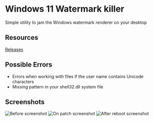 # Windows 11 Watermark killer

Simple utility to jam the Windows watermark renderer on your desktop
## Resources
[Releases](https://github.com/gitkult/Windows-11-Watermark-killer/releases)
## Possible Errors

- Errors when working with files if the user name contains Unicode characters
- Missing pattern in your shell32.dll system file
## Screenshots

![Before screenshot](https://github.com/gitkult/Public-repository-assets/blob/main/Windows-11-Watermark-killer/Before.png?raw=true)
![On patch screenshot](https://github.com/gitkult/Public-repository-assets/blob/main/Windows-11-Watermark-killer/On%20patch.png?raw=true)
![After reboot screenshot](https://github.com/gitkult/Public-repository-assets/blob/main/Windows-11-Watermark-killer/After%20reboot.png?raw=true)
